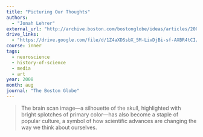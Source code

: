 ```yaml
---
title: "Picturing Our Thoughts"
authors:
  - "Jonah Lehrer"
external_url: "http://archive.boston.com/bostonglobe/ideas/articles/2008/08/17/picturing_our_thoughts/"
drive_links:
  - "https://drive.google.com/file/d/1Z4aXDSsbX_5M-LivDjBi-sf-AXBR4tCI/view?usp=drivesdk"
course: inner
tags:
  - neuroscience
  - history-of-science
  - media
  - art
year: 2008
month: aug
journal: "The Boston Globe"
---
```


> The brain scan image—a silhouette of the skull, highlighted with bright splotches of primary color—has also become a staple of popular culture, a symbol of how scientific advances are changing the way we think about ourselves.

